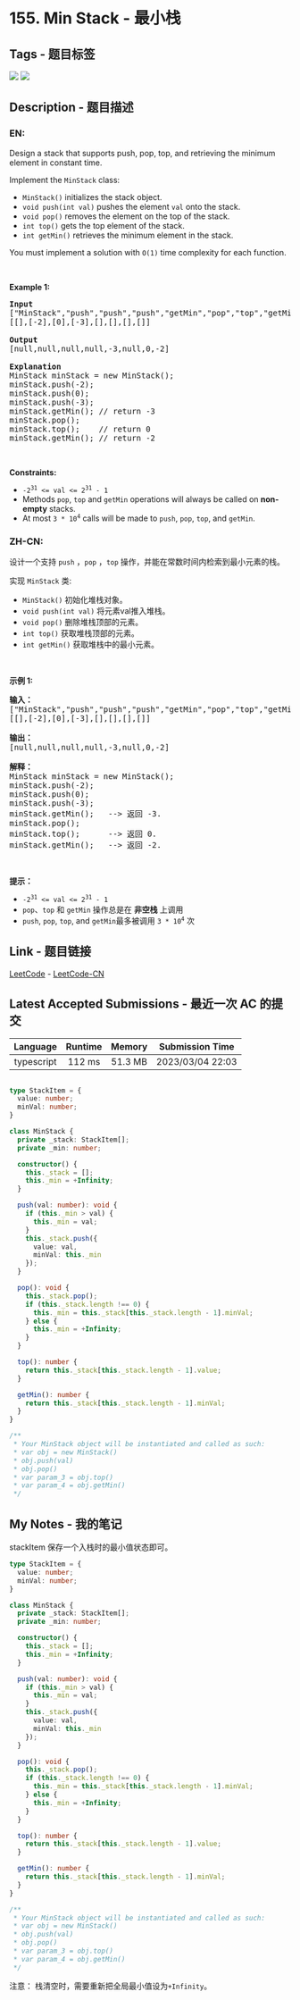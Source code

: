 
# 155. Min Stack - 最小栈

## Tags - 题目标签

 <img src="https://img.shields.io/badge/Stack-栈-blue.svg">   <img src="https://img.shields.io/badge/Design-设计-blue.svg">  


## Description - 题目描述

### EN:
<p>Design a stack that supports push, pop, top, and retrieving the minimum element in constant time.</p>

<p>Implement the <code>MinStack</code> class:</p>

<ul>
	<li><code>MinStack()</code> initializes the stack object.</li>
	<li><code>void push(int val)</code> pushes the element <code>val</code> onto the stack.</li>
	<li><code>void pop()</code> removes the element on the top of the stack.</li>
	<li><code>int top()</code> gets the top element of the stack.</li>
	<li><code>int getMin()</code> retrieves the minimum element in the stack.</li>
</ul>

<p>You must implement a solution with <code>O(1)</code> time complexity for each function.</p>

<p>&nbsp;</p>
<p><strong class="example">Example 1:</strong></p>

<pre>
<strong>Input</strong>
[&quot;MinStack&quot;,&quot;push&quot;,&quot;push&quot;,&quot;push&quot;,&quot;getMin&quot;,&quot;pop&quot;,&quot;top&quot;,&quot;getMin&quot;]
[[],[-2],[0],[-3],[],[],[],[]]

<strong>Output</strong>
[null,null,null,null,-3,null,0,-2]

<strong>Explanation</strong>
MinStack minStack = new MinStack();
minStack.push(-2);
minStack.push(0);
minStack.push(-3);
minStack.getMin(); // return -3
minStack.pop();
minStack.top();    // return 0
minStack.getMin(); // return -2
</pre>

<p>&nbsp;</p>
<p><strong>Constraints:</strong></p>

<ul>
	<li><code>-2<sup>31</sup> &lt;= val &lt;= 2<sup>31</sup> - 1</code></li>
	<li>Methods <code>pop</code>, <code>top</code> and <code>getMin</code> operations will always be called on <strong>non-empty</strong> stacks.</li>
	<li>At most <code>3 * 10<sup>4</sup></code> calls will be made to <code>push</code>, <code>pop</code>, <code>top</code>, and <code>getMin</code>.</li>
</ul>


### ZH-CN:
<p>设计一个支持 <code>push</code> ，<code>pop</code> ，<code>top</code> 操作，并能在常数时间内检索到最小元素的栈。</p>

<p>实现 <code>MinStack</code> 类:</p>

<ul>
	<li><code>MinStack()</code> 初始化堆栈对象。</li>
	<li><code>void push(int val)</code> 将元素val推入堆栈。</li>
	<li><code>void pop()</code> 删除堆栈顶部的元素。</li>
	<li><code>int top()</code> 获取堆栈顶部的元素。</li>
	<li><code>int getMin()</code> 获取堆栈中的最小元素。</li>
</ul>

<p>&nbsp;</p>

<p><strong>示例 1:</strong></p>

<pre>
<strong>输入：</strong>
["MinStack","push","push","push","getMin","pop","top","getMin"]
[[],[-2],[0],[-3],[],[],[],[]]

<strong>输出：</strong>
[null,null,null,null,-3,null,0,-2]

<strong>解释：</strong>
MinStack minStack = new MinStack();
minStack.push(-2);
minStack.push(0);
minStack.push(-3);
minStack.getMin();   --&gt; 返回 -3.
minStack.pop();
minStack.top();      --&gt; 返回 0.
minStack.getMin();   --&gt; 返回 -2.
</pre>

<p>&nbsp;</p>

<p><strong>提示：</strong></p>

<ul>
	<li><code>-2<sup>31</sup>&nbsp;&lt;= val &lt;= 2<sup>31</sup>&nbsp;- 1</code></li>
	<li><code>pop</code>、<code>top</code> 和 <code>getMin</code> 操作总是在 <strong>非空栈</strong> 上调用</li>
	<li><code>push</code>,&nbsp;<code>pop</code>,&nbsp;<code>top</code>, and&nbsp;<code>getMin</code>最多被调用&nbsp;<code>3 * 10<sup>4</sup></code>&nbsp;次</li>
</ul>



## Link - 题目链接

[LeetCode](https://leetcode.com/problems/min-stack/description/)  -  [LeetCode-CN](https://leetcode.cn/problems/min-stack/description/)
## Latest Accepted Submissions - 最近一次 AC 的提交


| Language | Runtime | Memory | Submission Time |
|:---:|:---:|:---:|:---:|
| typescript  | 112 ms | 51.3 MB | 2023/03/04 22:03 |

```typescript

type StackItem = {
  value: number;
  minVal: number;
}

class MinStack {
  private _stack: StackItem[];
  private _min: number;

  constructor() {
    this._stack = [];
    this._min = +Infinity;
  }

  push(val: number): void {
    if (this._min > val) {
      this._min = val;
    }
    this._stack.push({
      value: val,
      minVal: this._min
    });
  }

  pop(): void {
    this._stack.pop();
    if (this._stack.length !== 0) {
      this._min = this._stack[this._stack.length - 1].minVal;
    } else {
      this._min = +Infinity;
    }
  }

  top(): number {
    return this._stack[this._stack.length - 1].value;
  }

  getMin(): number {
    return this._stack[this._stack.length - 1].minVal;
  }
}

/**
 * Your MinStack object will be instantiated and called as such:
 * var obj = new MinStack()
 * obj.push(val)
 * obj.pop()
 * var param_3 = obj.top()
 * var param_4 = obj.getMin()
 */

```
## My Notes - 我的笔记


stackItem 保存一个入栈时的最小值状态即可。
```typescript
type StackItem = {
  value: number;
  minVal: number;
}

class MinStack {
  private _stack: StackItem[];
  private _min: number;

  constructor() {
    this._stack = [];
    this._min = +Infinity;
  }

  push(val: number): void {
    if (this._min > val) {
      this._min = val;
    }
    this._stack.push({
      value: val,
      minVal: this._min
    });
  }

  pop(): void {
    this._stack.pop();
    if (this._stack.length !== 0) {
      this._min = this._stack[this._stack.length - 1].minVal;
    } else {
      this._min = +Infinity;
    }
  }

  top(): number {
    return this._stack[this._stack.length - 1].value;
  }

  getMin(): number {
    return this._stack[this._stack.length - 1].minVal;
  }
}

/**
 * Your MinStack object will be instantiated and called as such:
 * var obj = new MinStack()
 * obj.push(val)
 * obj.pop()
 * var param_3 = obj.top()
 * var param_4 = obj.getMin()
 */
```
注意： 栈清空时，需要重新把全局最小值设为`+Infinity`。

